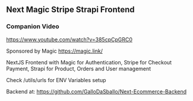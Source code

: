 ## Next Magic Stripe Strapi Frontend

### Companion Video
https://www.youtube.com/watch?v=385cpCpGRC0


Sponsored by Magic https://magic.link/

NextJS Frontend with Magic for Authentication, Stripe for Checkout Payment, Strapi for Product, Orders and User management

Check /utils/urls for ENV Variables setup

Backend at:
https://github.com/GalloDaSballo/Next-Ecommerce-Backend
